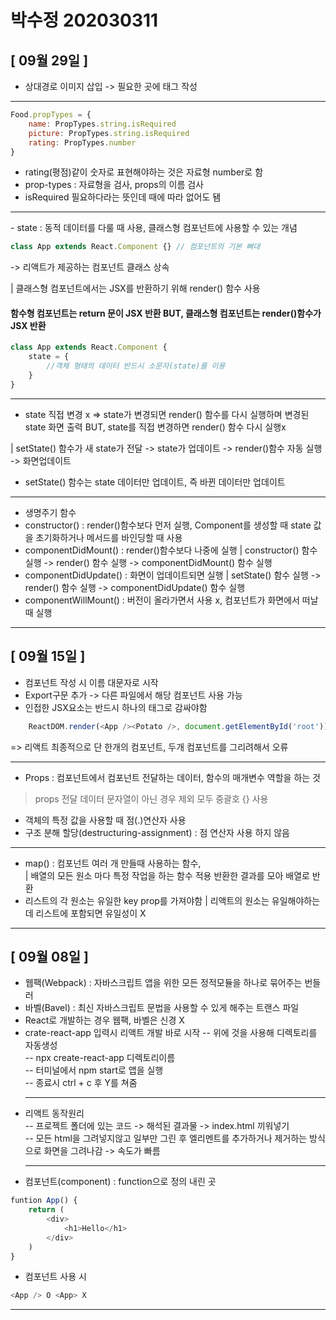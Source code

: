 # 박수정 202030311

## [ 09월 29일 ]
- 상대경로 이미지 삽입 -> 필요한 곳에 <img src="">태그 작성
<hr>

```javascript
Food.propTypes = {
    name: PropTypes.string.isRequired
    picture: PropTypes.string.isRequired
    rating: PropTypes.number
}
```
- rating(평점)같이 숫자로 표현해야하는 것은 자료형 number로 함
- prop-types : 자료형을 검사, props의 이름 검사
- isRequired 필요하다라는 뜻인데 때에 따라 없어도 됌
<hr>
- state : 동적 데이터를 다룰 때 사용, 클래스형 컴포넌트에 사용할 수 있는 개념

```javascript
class App extends React.Component {} // 컴포넌트의 기본 뼈대
```
-> 리액트가 제공하는 컴포넌트 클래스 상속 <br>

| 클래스형 컴포넌트에서는 JSX를 반환하기 위해 render() 함수 사용

#### 함수형 컴포넌트는 return 문이 JSX 반환 BUT, 클래스형 컴포넌트는 render()함수가 JSX 반환

```javascript
class App extends React.Component {
    state = {
        //객체 형태의 데이터 반드시 소문자(state)를 이용
    }
}
```
<hr>

- state 직접 변경 x
=> state가 변경되면 render() 함수를 다시 실행하며 변경된 state 화면 출력 BUT, state를 직접 변경하면 render() 함수 다시 실행x <br>

| setState() 함수가 새 state가 전달 -> state가 업데이트 -> render()함수 자동 실행 -> 화면업데이트
- setState() 함수는 state 데이터만 업데이트, 즉 바뀐 데이터만 업데이트
<hr>

- 생명주기 함수
- constructor() : render()함수보다 먼저 실행, Component를 생성할 때 state 값을 초기화하거나 메서드를 바인딩할 때 사용
- componentDidMount() : render()함수보다 나중에 실행
| constructor() 함수 실행 -> render() 함수 실행 -> componentDidMount() 함수 실행
- componentDidUpdate() : 화면이 업데이트되면 실행
| setState() 함수 실행 -> render() 함수 실행 -> componentDidUpdate() 함수 실행
- componentWillMount() : 버전이 올라가면서 사용 x, 컴포넌트가 화면에서 떠날 때 실행

***

## [ 09월 15일 ]

- 컴포넌트 작성 시 이름 대문자로 시작
- Export구문 추가 -> 다른 파일에서 해당 컴포넌트 사용 가능
- 인접한 JSX요소는 반드시 하나의 태그로 감싸야함
```javascript
    ReactDOM.render(<App /><Potato />, document.getElementById('root')); => X
```
=> 리액트 최종적으로 단 한개의 컴포넌트, 두개 컴포넌트를 그리려해서 오류 <br>
<hr>

- Props : 컴포넌트에서 컴포넌트 전달하는 데이터, 함수의 매개변수 역할을 하는 것
> props 전달 데이터 문자열이 아닌 경우 제외 모두 중괄호 {} 사용
- 객체의 특정 값을 사용할 때 점(.)연산자 사용
- 구조 분해 할당(destructuring-assignment) : 점 연산자 사용 하지 않음

<hr>

- map() : 컴포넌트 여러 개 만들때 사용하는 함수,<br> | 배열의 모든 원소 마다 특정 작업을 하는 함수 적용 반환한 결과를 모아 배열로 반환
- 리스트의 각 원소는 유일한 key prop를 가져야함
| 리액트의 원소는 유일해야하는데 리스트에 포함되면 유일성이 X

***

## [ 09월 08일 ]

- 웹팩(Webpack) : 자바스크립트 앱을 위한 모든 정적모듈을 하나로 묶어주는 번들러
- 바벨(Bavel) : 최신 자바스크립트 문법을 사용할 수 있게 해주는 트랜스 파일
- React로 개발하는 경우 웹팩, 바벨은 신경 X
- crate-react-app 입력시 리액트 개발 바로 시작
-- 위에 것을 사용해 디렉토리를 자동생성 <br>
-- npx create-react-app 디렉토리이름 <br>
-- 터미널에서 npm start로 앱을 실행<br>
-- 종료시 ctrl + c 후 Y를 쳐줌 <br><hr>
- 리액트 동작원리 <br>
-- 프로젝트 폴더에 있는 코드 -> 해석된 결과물 -> index.html 끼워넣기 <br>
-- 모든 html을 그려넣지않고 일부만 그린 후 엘리멘트를 추가하거나 제거하는 방식으로 화면을 그려나감 -> 속도가 빠름 <br><hr>
- 컴포넌트(component) : function으로 정의 내린 곳
```javascript
funtion App() {
    return (
        <div>
            <h1>Hello</h1>
        </div>
    )
}
```
- 컴포넌트 사용 시
```javascript
<App /> O <App> X
```

***